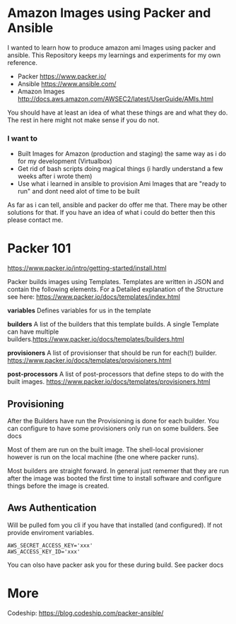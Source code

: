 # Amazon Images using Packer and Ansible

I wanted to learn how to produce amazon ami Images using packer and ansible. This
Repository keeps my learnings and experiments for my own reference.

* Packer https://www.packer.io/
* Ansible https://www.ansible.com/
* Amazon Images http://docs.aws.amazon.com/AWSEC2/latest/UserGuide/AMIs.html

You should have at least an idea of what these things are and what they do.
The rest in here might not make sense if you do not.

### I want to

* Built Images for Amazon (production and staging) the same way as i do for my development (Virtualbox)
* Get rid of bash scripts doing magical things (i hardly understand a few weeks after i wrote them)
* Use what i learned in ansible to provision Ami Images that are "ready to run" and dont need alot of time to be built

As far as i can tell, ansible and packer do offer me that. There may be other
solutions for that. If you have an idea of what i could do better then this
please contact me.

# Packer 101

https://www.packer.io/intro/getting-started/install.html

Packer builds images using Templates. Templates are written in JSON and
contain the following elements. For a Detailed explanation of the Structure
see here: https://www.packer.io/docs/templates/index.html

**variables** Defines variables for us in the template

**builders** A list of the builders that this template builds. A single
Template can have multiple builders.https://www.packer.io/docs/templates/builders.html

**provisioners** A list of provisionser that should be run for each(!) builder.
https://www.packer.io/docs/templates/provisioners.html

**post-processors** A list of post-processors that define steps to do with
the built images. https://www.packer.io/docs/templates/provisioners.html

## Provisioning

After the Builders have run the Provisioning is done for each builder.
You can configure to have some provisioners only run on some builders. See docs

Most of them are run on the built image. The shell-local provisioner however
is run on the local machine (the one where packer runs).

Most builders are straight forward. In general just rememer that they are run
after the image was booted the first time to install software and configure
things before the image is created.

## Aws Authentication

Will be pulled fom you cli if you have that installed (and configured).
If not provide enviroment variables.

    AWS_SECRET_ACCESS_KEY='xxx'
    AWS_ACCESS_KEY_ID='xxx'

You can olso have packer ask you for these during build. See packer docs

# More

Codeship: https://blog.codeship.com/packer-ansible/
